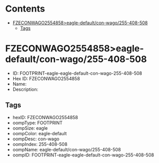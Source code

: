 



Contents
========

* [FZECONWAGO2554858>eagle-default/con-wago/255-408-508](#fzeconwago2554858eagle-defaultcon-wago255-408-508)
	* [Tags](#tags)

# FZECONWAGO2554858>eagle-default/con-wago/255-408-508

- ID: FOOTPRINT-eagle-eagle-default-con-wago-255-408-508
- Hex ID: FZECONWAGO2554858
- Name: 
- Description: 

## Tags

- hexID: FZECONWAGO2554858
- oompType: FOOTPRINT
- oompSize: eagle
- oompColor: eagle-default
- oompDesc: con-wago
- oompIndex: 255-408-508
- oompName: eagle-default/con-wago/255-408-508
- oompID: FOOTPRINT-eagle-eagle-default-con-wago-255-408-508
